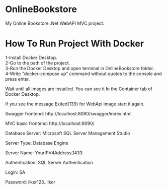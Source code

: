 # OnlineBookstore
My Online Bookstore .Net WebAPI MVC project.

# How To Run Project With Docker
1-Install Docker Desktop.   
2-Go to the path of the project.  
3-Run the Docker Desktop and open terminal in OnlineBookstore folder.  
4-Write "docker-compose up" command without quotes to the console and press enter.  

Wait until all images are installed. You can see it In the Container tab of Docker Desktop.

If you see the message Exited(139) for WebApi image start it again. 

Swagger frontend: http://localhost:8080/swagger/index.html

MVC basic frontend: http://localhost:9090/

Database Server: Microsoft SQL Server Management Studio

Server Type: Database Engine

Server Name: YourIPV4Address,1433

Authentication: SQL Server Authentication

Login: SA

Password: ilker123..Ilker

